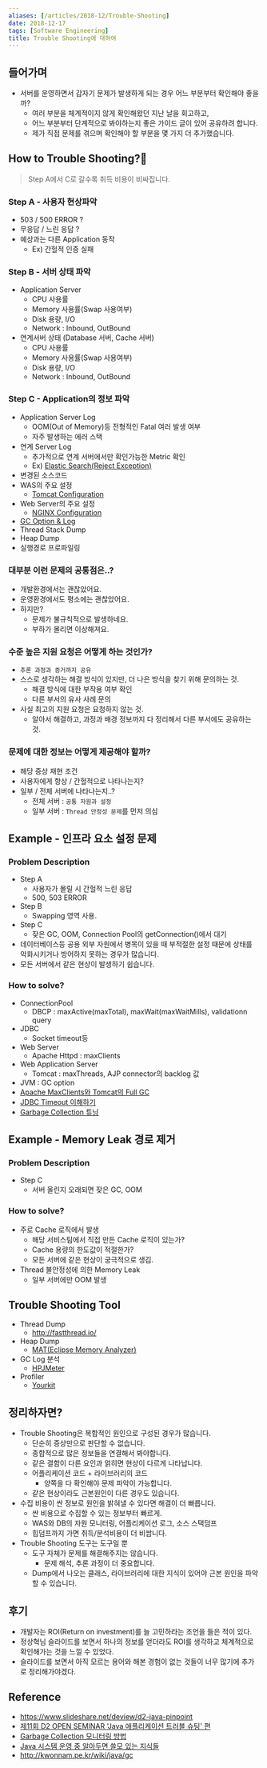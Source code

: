 ```yaml
---
aliases: [/articles/2018-12/Trouble-Shooting]
date: 2018-12-17
tags: [Software Engineering]
title: Trouble Shooting에 대하여
---
```


## 들어가며
- 서버를 운영하면서 갑자기 문제가 발생하게 되는 경우 어느 부분부터 확인해야 좋을까?
    - 여러 부분을 체계적이지 않게 확인해왔던 지난 날을 회고하고,
    - 어느 부분부터 단계적으로 봐야하는지 좋은 가이드 글이 있어 공유하려 합니다.
    - 제가 직접 문제를 겪으며 확인해야 할 부분을 몇 가지 더 추가했습니다.

## How to Trouble Shooting?🧐
> Step A에서 C로 갈수록 취득 비용이 비싸집니다.

### Step A - 사용자 현상파악
- 503 / 500 ERROR ?
- 무응답 / 느린 응답 ?
- 예상과는 다른 Application 동작
    - Ex) 간헐적 인증 실패

### Step B - 서버 상태 파악
- Application Server
    - CPU 사용률
    - Memory 사용률(Swap 사용여부)
    - Disk 용량, I/O
    - Network : Inbound, OutBound
- 연계서버 상태 (Database 서버, Cache 서버)
    - CPU 사용률
    - Memory 사용률(Swap 사용여부)
    - Disk 용량, I/O
    - Network : Inbound, OutBound

### Step C - Application의 정보 파악
- Application Server Log
    - OOM(Out of Memory)등 전형적인 Fatal 여러 발생 여부
    - 자주 발생하는 에러 스택
- 연계 Server Log
    - 추가적으로 연계 서버에서만 확인가능한 Metric 확인
    - Ex) [Elastic Search(Reject Exception)](https://brunch.co.kr/@alden/36)
- 변경된 소스코드
- WAS의 주요 설정
    - [Tomcat Configuration](https://www.mulesoft.com/tcat/tomcat-configuration)
- Web Server의 주요 설정
    - [NGINX Configuration](https://www.nginx.com/resources/wiki/start/topics/examples/full/)
- [GC Option & Log](https://www.slipp.net/wiki/pages/viewpage.action?pageId=26641949)
- Thread Stack Dump
- Heap Dump
- 실행경로 프로파일링


### 대부분 이런 문제의 공통점은..?
- 개발환경에서는 괜찮았어요.
- 운영환경에서도 평소에는 괜찮았어요.
- 하지만?
    - 문제가 불규칙적으로 발생하네요.
    - 부하가 몰리면 이상해져요.

### 수준 높은 지원 요청은 어떻게 하는 것인가?
- `추론 과정과 증거까지 공유`
- 스스로 생각하는 해결 방식이 있지만, 더 나은 방식을 찾기 위해 문의하는 것.
    - 해결 방식에 대한 부작용 여부 확인
    - 다른 부서의 유사 사례 문의
- 사실 최고의 지원 요청은 요청하지 않는 것.
    - 알아서 해결하고, 과정과 배경 정보까지 다 정리해서 다른 부서에도 공유하는 것.

### 문제에 대한 정보는 어떻게 제공해야 할까?
- 해당 증상 재현 조건
- 사용자에게 항상 / 간헐적으로 나타나는지?
- 일부 / 전체 서버에 나타나는지..?
    - 전체 서버 : `공통 자원과 설정`
    - 일부 서버 : `Thread 안정성 문제`를 먼저 의심

## Example - 인프라 요소 설정 문제
### Problem Description
- Step A
    - 사용자가 몰릴 시 간헐적 느린 응답
    - 500, 503 ERROR
- Step B
    - Swapping 영역 사용.
- Step C
    - 잦은 GC, OOM, Connection Pool의 getConnection()에서 대기
- 데이터베이스등 공용 외부 자원에서 병목이 있을 때 부적절한 설정 때문에 상태를 악화시키거나 방어하지 못하는 경우가 많습니다.
- 모든 서버에서 같은 현상이 발생하기 쉽습니다.

### How to solve?
- ConnectionPool
    - DBCP : maxActive(maxTotal), maxWait(maxWaitMills), validationn query
- JDBC
    - Socket timeout등
- Web Server
    - Apache Httpd : maxClients
- Web Application Server
    - Tomcat : maxThreads, AJP connector의 backlog 값
- JVM : GC option
- [Apache MaxClients와 Tomcat의 Full GC](https://d2.naver.com/helloworld/132178)
- [JDBC Timeout 이해하기](https://d2.naver.com/helloworld/1321)
- [Garbage Collection 튜닝](https://d2.naver.com/helloworld/37111)

## Example - Memory Leak 경로 제거
### Problem Description
- Step C
    - 서버 올린지 오래되면 잦은 GC, OOM

### How to solve?
- 주로 Cache 로직에서 발생
    - 해당 서비스팀에서 직접 만든 Cache 로직이 있는가?
    - Cache 용량의 한도값이 적절한가?
    - 모든 서버에 같은 현상이 궁극적으로 생김.
- Thread 불안정성에 의한 Memory Leak
    - 일부 서버에만 OOM 발생

## Trouble Shooting Tool
- Thread Dump
    - <http://fastthread.io/>
- Heap Dump
    - [MAT(Eclipse Memory Analyzer)](https://www.eclipse.org/mat/)
- GC Log 분석
    - [HPJMeter](https://h20392.www2.hpe.com/portal/swdepot/displayProductInfo.do?productNumber=HPJMETER)
- Profiler
    - [Yourkit](https://www.yourkit.com/)


## 정리하자면?
- Trouble Shooting은 복합적인 원인으로 구성된 경우가 많습니다.
    - 단순히 증상만으로 판단할 수 없습니다.
    - 종합적으로 많은 정보들을 연결해서 봐야합니다.
    - 같은 결함이 다른 요인과 얽히면 현상이 다르게 나타납니다.
    - 어플리케이션 코드 + 라이브러리의 코드
        - 양쪽을 다 확인해야 문제 파악이 가능합니다.
    - 같은 현상이라도 근본원인이 다른 경우도 있습니다.
- 수집 비용이 싼 정보로 원인을 밝혀낼 수 있다면 해결이 더 빠릅니다.
    - 싼 비용으로 수집할 수 있는 정보부터 빠르게.
    - WAS와 DB의 자원 모니터링, 어플리케이션 로그, 소스 스택덤프
    - 힙덤프까지 가면 취득/분석비용이 더 비쌉니다.
- Trouble Shooting 도구는 도구일 뿐
    - 도구 자체가 문제를 해결해주지는 않습니다.
        - 문제 해석, 추론 과정이 더 중요합니다.
    - Dump에서 나오는 클래스, 라이브러리에 대한 지식이 있어야 근본 원인을 파악할 수 있습니다.

## 후기
- 개발자는 ROI(Return on investment)를 늘 고민하라는 조언을 들은 적이 있다.
- 정상혁님 슬라이드를 보면서 하나의 정보를 얻더라도 ROI를 생각하고 체계적으로 확인해가는 것을 느낄 수 있었다.
- 슬라이드를 보면서 아직 모르는 용어와 해본 경험이 없는 것들이 너무 많기에 추가로 정리해가야겠다.

## Reference
- <https://www.slideshare.net/deview/d2-java-pinpoint>
- [제11회 D2 OPEN SEMINAR 'Java 애플리케이션 트러블 슈팅' 편](https://d2.naver.com/helloworld/1286587)
- [Garbage Collection 모니터링 방법](https://d2.naver.com/helloworld/6043)
- [Java 시스템 운영 중 알아두면 쓸모 있는 지식들](https://www.holaxprogramming.com/2017/10/09/java-jvm-performance/)
- <http://kwonnam.pe.kr/wiki/java/gc>

